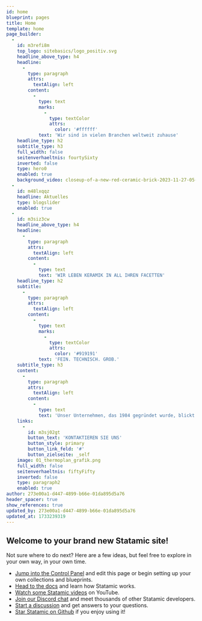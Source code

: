 ```yaml
---
id: home
blueprint: pages
title: Home
template: home
page_builder:
  -
    id: m3refi8m
    top_logo: sitebasics/logo_positiv.svg
    headline_above_type: h4
    headline:
      -
        type: paragraph
        attrs:
          textAlign: left
        content:
          -
            type: text
            marks:
              -
                type: textColor
                attrs:
                  color: '#ffffff'
            text: 'Wir sind in vielen Branchen weltweit zuhause'
    headline_type: h2
    subtitle_type: h3
    full_width: false
    seitenverhaeltnis: fourtySixty
    inverted: false
    type: hero0
    enabled: true
    background_video: closeup-of-a-new-red-ceramic-brick-2023-11-27-05-09-03-utc.mp4
  -
    id: m48lxqqz
    headline: Aktuelles
    type: blogslider
    enabled: true
  -
    id: m3siz3cw
    headline_above_type: h4
    headline:
      -
        type: paragraph
        attrs:
          textAlign: left
        content:
          -
            type: text
            text: 'WIR LEBEN KERAMIK IN ALL IHREN FACETTEN'
    headline_type: h2
    subtitle:
      -
        type: paragraph
        attrs:
          textAlign: left
        content:
          -
            type: text
            marks:
              -
                type: textColor
                attrs:
                  color: '#919191'
            text: 'FEIN. TECHNISCH. GROB.'
    subtitle_type: h3
    content:
      -
        type: paragraph
        attrs:
          textAlign: left
        content:
          -
            type: text
            text: 'Unser Unternehmen, das 1984 gegründet wurde, blickt auf eine 40-jährige Erfolgsgeschichte in der Grobkeramik zurück. Als international tätiges, mittelständisches Unternehmen sind wir spezialisiert auf Anlagenbau, Lagertechnik, Elektrotechnik und Verfahrenstechnik. Offen für neue Ideen, Technologien und Verfahren, entwickeln wir uns stetig weiter. Im Oktober 2023 haben wir mit der Eröffnung unserer neuen Betriebsstätte Nord in Brilon, die über eine eigene Fertigung verfügt, unsere Kapazitäten erweitert. Seitdem sind wir in der Lage, noch schneller und effizienter auf die Anforderungen unserer Kunden zu reagieren.'
    links:
      -
        id: m3sj02gt
        button_text: 'KONTAKTIEREN SIE UNS'
        button_style: primary
        button_link_feld: '#'
        button_zielseite: _self
    image: 01_thermoplan_grafik.png
    full_width: false
    seitenverhaeltnis: fiftyFifty
    inverted: false
    type: paragraph2
    enabled: true
author: 273e00a1-d447-4899-b66e-01da895d5a76
header_spacer: true
show_references: true
updated_by: 273e00a1-d447-4899-b66e-01da895d5a76
updated_at: 1733239319
---
```

## Welcome to your brand new Statamic site!

Not sure where to do next? Here are a few ideas, but feel free to explore in your own way, in your own time.

- [Jump into the Control Panel](/cp) and edit this page or begin setting up your own collections and blueprints.
- [Head to the docs](https://statamic.dev) and learn how Statamic works.
- [Watch some Statamic videos](https://youtube.com/statamic) on YouTube.
- [Join our Discord chat](https://statamic.com/discord) and meet thousands of other Statamic developers.
- [Start a discussion](https://github.com/statamic/cms/discussions) and get answers to your questions.
- [Star Statamic on Github](https://github.com/statamic/cms) if you enjoy using it!

